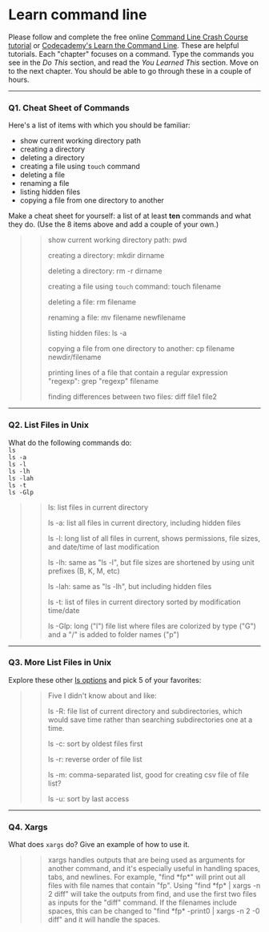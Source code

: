 # Learn command line

Please follow and complete the free online [Command Line Crash Course
tutorial](https://web.archive.org/web/20160708171659/http://cli.learncodethehardway.org/book/) or [Codecademy's Learn the Command Line](https://www.codecademy.com/learn/learn-the-command-line). These are helpful tutorials. Each "chapter" focuses on a command. Type the commands you see in the _Do This_ section, and read the _You Learned This_ section. Move on to the next chapter. You should be able to go through these in a couple of hours.

---

### Q1.  Cheat Sheet of Commands  

Here's a list of items with which you should be familiar:  
* show current working directory path
* creating a directory
* deleting a directory
* creating a file using `touch` command
* deleting a file
* renaming a file
* listing hidden files
* copying a file from one directory to another

Make a cheat sheet for yourself: a list of at least **ten** commands and what they do.  (Use the 8 items above and add a couple of your own.)  

> > show current working directory path:
> > pwd
> >
> >
> > creating a directory: mkdir dirname
> > 
> > 
> > deleting a directory: rm -r dirname
> > 
> >
> > creating a file using `touch` command: touch filename
> >
> > 
> > deleting a file: rm filename
> >
> > 
> > renaming a file: mv filename newfilename
> > 
> >
> > listing hidden files: ls -a
> >
> >
> > copying a file from one directory to another: cp filename newdir/filename
> >
> >
> > printing lines of a file that contain a regular expression "regexp": grep "regexp" filename
> > 
> >
> > finding differences between two files: diff file1 file2

---

### Q2.  List Files in Unix   

What do the following commands do:  
`ls`  
`ls -a`  
`ls -l`  
`ls -lh`  
`ls -lah`  
`ls -t`  
`ls -Glp`  

> > ls: list files in current directory
> > 
> >
> > ls -a: list all files in current directory, including hidden files
> > 
> >
> > ls -l: long list of all files in current, shows permissions, file sizes, and date/time of last modification
> > 
> >
> > ls -lh: same as "ls -l", but file sizes are shortened by using unit prefixes (B, K, M, etc)
> > 
> >
> > ls -lah: same as "ls -lh", but including hidden files
> > 
> >
> > ls -t: list of files in current directory sorted by modification time/date
> > 
> >
> > ls -Glp: long ("l") file list where files are colorized by type ("G") and a "/" is added to folder names ("p")

---

### Q3.  More List Files in Unix  

Explore these other [ls options](http://www.techonthenet.com/unix/basic/ls.php) and pick 5 of your favorites:

> > Five I didn't know about and like:
> > 
> >
> > ls -R: file list of current directory and subdirectories, which would save time rather than searching subdirectories one at a time.
> > 
> >
> > ls -c: sort by oldest files first
> > 
> >
> > ls -r: reverse order of file list
> > 
> >
> > ls -m: comma-separated list, good for creating csv file of file list?
> > 
> >
> > ls -u: sort by last access

---

### Q4.  Xargs   

What does `xargs` do? Give an example of how to use it.

> > xargs handles outputs that are being used as arguments for another command, and it's especially useful in handling spaces, tabs, and newlines.  For example, "find \*fp\*" will print out all files with file names that contain "fp".  Using "find \*fp\* | xargs -n 2 diff" will take the outputs from find, and use the first two files as inputs for the "diff" command.  If the filenames include spaces, this can be changed to "find \*fp\* -print0 | xargs -n 2 -0 diff" and it will handle the spaces.

 

